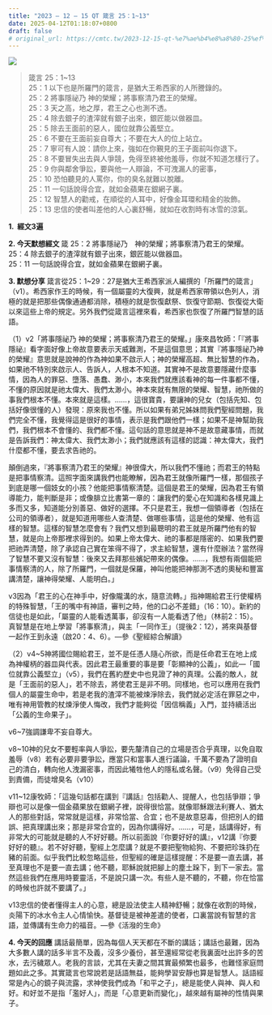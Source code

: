 ```yaml
---
title: "2023 – 12 – 15 QT 箴言 25：1~13"
date: 2025-04-12T01:18:07+0800
draft: false
# original_url: https://cmtc.tw/2023-12-15-qt-%e7%ae%b4%e8%a8%80-25%ef%bc%9a113
---
```


![](/images/qt.jpg)
> 箴言 25：1\~13  
> 25：1 以下也是所羅門的箴言，是猶大王希西家的人所謄錄的。  
> 25：2 將事隱祕乃 神的榮耀；將事察清乃君王的榮耀。  
> 25：3 天之高，地之厚，君王之心也測不透。  
> 25：4 除去銀子的渣滓就有銀子出來，銀匠能以做器皿。  
> 25：5 除去王面前的惡人，國位就靠公義堅立。  
> 25：6 不要在王面前妄自尊大；不要在大人的位上站立。  
> 25：7 寧可有人說：請你上來，強如在你覲見的王子面前叫你退下。  
> 25：8 不要冒失出去與人爭競，免得至終被他羞辱，你就不知道怎樣行了。  
> 25：9 你與鄰舍爭訟，要與他一人辯論，不可洩漏人的密事，  
> 25：10 恐怕聽見的人罵你，你的臭名就難以脫離。  
> 25：11 一句話說得合宜，就如金蘋果在銀網子裏。  
> 25：12 智慧人的勸戒，在順從的人耳中，好像金耳環和精金的妝飾。  
> 25：13 忠信的使者叫差他的人心裏舒暢，就如在收割時有冰雪的涼氣。

**1.  經文3遍**

**2. 今天默想經文**
箴 25：2 將事隱祕乃　神的榮耀；將事察清乃君王的榮耀。  
25：4 除去銀子的渣滓就有銀子出來，銀匠能以做器皿。  
25：11 一句話說得合宜，就如金蘋果在銀網子裏。

**3. 默想分享**
箴言從25：1\~29：27是猶大王希西家派人編撰的「所羅門的箴言」（v1）。希西家作王的時候，有一個屬靈的大復興，就是希西家帶領以色列人，消極的就是把那些偶像通通都消除，積極的就是恢復獻祭、恢復守節期、恢復從大衛以來這些上帝的規定。另外我們從箴言這裡來看，希西家也恢復了所羅門智慧的話語。

（1）v2「將事隱祕乃 神的榮耀；將事察清乃君王的榮耀。」康來昌牧師：「『將事隱祕』看字面好像上帝故意要表示天威難測，不是這個意思；其實『將事隱祕乃神的榮耀』意思就是說神的作為神如果不啟示人；神的榮耀高超、無比智慧的作為，如果祂不特別來啟示人、告訴人，人根本不知道。其實神不是故意要隱藏什麼事情，因為人的罪惡、墮落、愚蠢、渺小，本來我們就應該看神的每一件事都不懂，不懂的原因就是祂太偉大、我們太渺小。神本來就有無限的榮耀、智慧，祂所做的事我們根本不懂。本來就是這樣。……，這很寶貴，要讓神的兒女（包括先知、包括好像很懂的人）發現：原來我也不懂。所以如果有弟兄姊妹問我們聖經問題，我們完全不懂，我覺得這是很好的事情，表示是我們跟他們一樣；如果不是神幫助我們，我們根本不會懂的、我們都不懂。這句話的意思就是神不是故意藏事情，而就是告訴我們：神太偉大、我們太渺小；我們就應該有這樣的認識：神太偉大，我們什麼都不懂，要去求告祂的。

顛倒過來，『將事察清乃君王的榮耀』神很偉大，所以我們不懂祂；而君王的特點是把事情察清。這照字面來講我們也能瞭解，因為君王就像所羅門一樣，那個孩子到底是哪一個妓女的小孩？他能把事情察清楚。這個是君王的榮耀，因為君王有領導能力，能判斷是非；或像腓立比書第一章的：讓我們的愛心在知識和各樣見識上多而又多，知道能分別善惡、做好的選擇。不只是君王，我想一個領導者（包括在公司的領導者），就是知道用哪些人查清楚、做哪些事情，這是他的榮耀、他有這樣的智慧。這樣的智慧怎麼會有？我們又想到最聰明的君王就是所羅門他有的智慧，就是向上帝那裡求得到的。如果上帝太偉大、祂的事都是隱密的、如果我們要把祂弄清楚，除了承認自己實在笨得不得了，求主給智慧，還有什麼辦法？當然得了智慧不要又沒有智慧：後來又去拜那些嬪妃帶來的偶像。……，我想有兩個能把事情察清的人，除了所羅門，一個就是保羅，神叫他能把神那測不透的奧秘和豐富講清楚，讓神得榮耀、人能明白。」

v3因為「君王的心在神手中，好像隴溝的水，隨意流轉。」指神賜給君王行使權柄的特殊智慧，「王的嘴中有神語，審判之時，他的口必不差錯」（16：10）。新約的信徒也是如此，「屬靈的人能看透萬事，卻沒有一人能看透了他」（林前2：15）。真智慧是在地上學習「將事察清」，與主「一同作王」（提後2：12），將來與基督一起作王到永遠（啟20：4、6）。—參《聖經綜合解讀》

（2）v4\~5神將國位賜給君王，並不是任憑人隨心所欲，而是任命君王在地上成為神權柄的器皿與代表。因此君王最重要的事是要「彰顯神的公義」，如此—「國位就靠公義堅立」（v5），我們在舊約歷史中也見證了神的真理。公義的敵人，就是「王面前的惡人」，若不除去，將使君王是非不明。同樣地，也可以應用在我們個人的屬靈生命中，若是老我的渣滓不能被煉淨除去，我們就必定活在罪惡之中，唯有神用管教的杖煉淨使人悔改，我們才能夠從「因信稱義」入門，並持續活出「公義的生命果子」。

v6\~7強調謙卑不妄自尊大。

v8\~10神的兒女不要輕率與人爭訟，要先釐清自己的立場是否合乎真理，以免自取羞辱（v8）若有必要非要爭訟，應當只和當事人進行議論，千萬不要為了證明自己的清白，轉向他人洩漏密事，而因此犧牲他人的隱私或名聲。（v9）免得自己受到責備，而徒增臭名（v10）

v11\~12康牧師：「這幾句話都在講到『講話』包括勸人、提醒人，也包括爭辯；爭辯也可以是像一個金蘋果放在銀網子裡，說得很恰當。就像耶穌跟法利賽人、猶太人的那些對話，常常就是這樣，非常恰當、合宜；也不是故意惡毒，但把別人的錯誤、把真理講出來；那是非常合宜的，因為你講得好。……，可是，話講得好，有非常大的可能就是聽的人不好好聽。所以前面說『你要好好的講』，v12講『你要好好的聽』。若不好好聽，聖經上怎麼講？就是不要把聖物給狗、不要把珍珠扔在豬的前面。似乎我們比較忽略這些，但聖經的確是這樣提醒：不是要一直去講，甚至真理也不是要一直去講；他不聽，耶穌說就把腳上的塵土跺下，到下一家去。當然這些我們在應用時要靈活，不是說只講一次。有些人是不聽的，不聽，你在恰當的時候也許就不要講了。」

v13忠信的使者懂得主人的心意，總是設法使主人精神舒暢；就像在收割的時候，炎陽下的冰水令主人心情愉快。基督徒是被神差遣的使者，口裏當說有智慧的言語，並傳講有生命力的福音。—參《活潑的生命》

**4. 今天的回應**
講話最簡單，因為每個人天天都在不斷的講話；講話也最難，因為大多數人講的話多半言不及義，沒多少養份，甚至還經常從老我裏面吐出許多的苦水，去污穢眾人。老我的言談，尤其在夫妻之間其實最頻繁也最多，也難怪家庭問題如此之多。其實箴言也常說若是話語無益，能夠學習安靜也算是智慧人。話語經常是內心的鏡子與流露，求神使我們成為「和平之子」，總是能使人與神、與人和好。和好並不是指「濫好人」，而是「心意更新而變化」，越來越有屬神的性情與果子。

